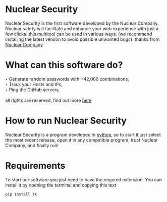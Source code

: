 # Nuclear Security
Nuclear Security is the first software developed by the Nuclear Company. Nuclear safety will facilitate and enhance your web experience with just a few clicks.
this multitool can be used in various ways.
(we recommend installing the latest version
to avoid possible unwanted bugs).
thanks from [Nuclear Company](https://github.com/Nuclear-Company)
<br>
# What can this software do?
‣ Generate random passwords with +42,000 combinations,<br>
‣ Track your Hosts and IPs,<br>
‣ Ping the GitHub servers<br>
<br>
all rights are reserved, find out more [here](https://github.com/Nuclear-Company/Nuclear-security/blob/main/LICENCE)
<br>
# How to run Nuclear Security
Nuclear Security is a program developed in [python](https://www.python.org/), so to start it just select the most recent release, open it in any compatible program, trust Nuclear Company, and finally run!
<br>
# Requirements
To start our software you just need to have the required extension.
You can install it by opening the terminal and copying this text
```
pip install tk
```
